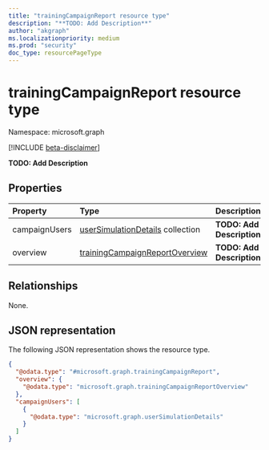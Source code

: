 ```yaml
---
title: "trainingCampaignReport resource type"
description: "**TODO: Add Description**"
author: "akgraph"
ms.localizationpriority: medium
ms.prod: "security"
doc_type: resourcePageType
---
```


# trainingCampaignReport resource type

Namespace: microsoft.graph

[!INCLUDE [beta-disclaimer](../../includes/beta-disclaimer.md)]

**TODO: Add Description**

## Properties
|Property|Type|Description|
|:---|:---|:---|
|campaignUsers|[userSimulationDetails](../resources/usersimulationdetails.md) collection|**TODO: Add Description**|
|overview|[trainingCampaignReportOverview](../resources/trainingcampaignreportoverview.md)|**TODO: Add Description**|

## Relationships
None.

## JSON representation
The following JSON representation shows the resource type.
<!-- {
  "blockType": "resource",
  "@odata.type": "microsoft.graph.trainingCampaignReport"
}
-->
``` json
{
  "@odata.type": "#microsoft.graph.trainingCampaignReport",
  "overview": {
    "@odata.type": "microsoft.graph.trainingCampaignReportOverview"
  },
  "campaignUsers": [
    {
      "@odata.type": "microsoft.graph.userSimulationDetails"
    }
  ]
}
```

